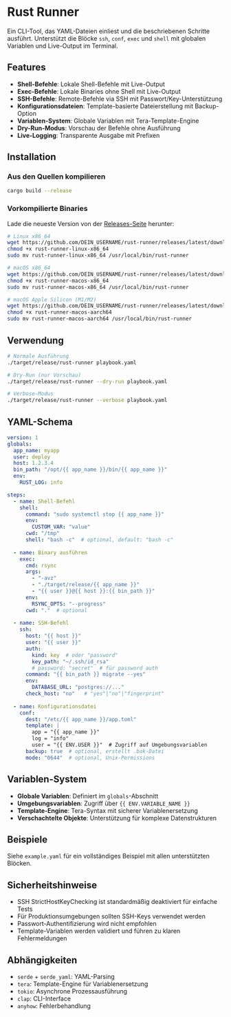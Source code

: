 # Rust Runner

Ein CLI-Tool, das YAML-Dateien einliest und die beschriebenen Schritte ausführt. Unterstützt die Blöcke `ssh`, `conf`, `exec` und `shell` mit globalen Variablen und Live-Output im Terminal.

## Features

- **Shell-Befehle**: Lokale Shell-Befehle mit Live-Output
- **Exec-Befehle**: Lokale Binaries ohne Shell mit Live-Output  
- **SSH-Befehle**: Remote-Befehle via SSH mit Passwort/Key-Unterstützung
- **Konfigurationsdateien**: Template-basierte Dateierstellung mit Backup-Option
- **Variablen-System**: Globale Variablen mit Tera-Template-Engine
- **Dry-Run-Modus**: Vorschau der Befehle ohne Ausführung
- **Live-Logging**: Transparente Ausgabe mit Prefixen

## Installation

### Aus den Quellen kompilieren

```bash
cargo build --release
```

### Vorkompilierte Binaries

Lade die neueste Version von der [Releases-Seite](https://github.com/DEIN_USERNAME/rust-runner/releases) herunter:

```bash
# Linux x86_64
wget https://github.com/DEIN_USERNAME/rust-runner/releases/latest/download/rust-runner-linux-x86_64
chmod +x rust-runner-linux-x86_64
sudo mv rust-runner-linux-x86_64 /usr/local/bin/rust-runner

# macOS x86_64
wget https://github.com/DEIN_USERNAME/rust-runner/releases/latest/download/rust-runner-macos-x86_64
chmod +x rust-runner-macos-x86_64
sudo mv rust-runner-macos-x86_64 /usr/local/bin/rust-runner

# macOS Apple Silicon (M1/M2)
wget https://github.com/DEIN_USERNAME/rust-runner/releases/latest/download/rust-runner-macos-aarch64
chmod +x rust-runner-macos-aarch64
sudo mv rust-runner-macos-aarch64 /usr/local/bin/rust-runner
```

## Verwendung

```bash
# Normale Ausführung
./target/release/rust-runner playbook.yaml

# Dry-Run (nur Vorschau)
./target/release/rust-runner --dry-run playbook.yaml

# Verbose-Modus
./target/release/rust-runner --verbose playbook.yaml
```

## YAML-Schema

```yaml
version: 1
globals:
  app_name: myapp
  user: deploy
  host: 1.2.3.4
  bin_path: "/opt/{{ app_name }}/bin/{{ app_name }}"
  env:
    RUST_LOG: info

steps:
  - name: Shell-Befehl
    shell:
      command: "sudo systemctl stop {{ app_name }}"
      env:
        CUSTOM_VAR: "value"
      cwd: "/tmp"
      shell: "bash -c"  # optional, default: "bash -c"
  
  - name: Binary ausführen
    exec:
      cmd: rsync
      args:
        - "-avz"
        - "./target/release/{{ app_name }}"
        - "{{ user }}@{{ host }}:{{ bin_path }}"
      env:
        RSYNC_OPTS: "--progress"
      cwd: "."  # optional
  
  - name: SSH-Befehl
    ssh:
      host: "{{ host }}"
      user: "{{ user }}"
      auth:
        kind: key  # oder "password"
        key_path: "~/.ssh/id_rsa"
        # password: "secret"  # für password auth
      command: "{{ bin_path }} migrate --yes"
      env:
        DATABASE_URL: "postgres://..."
      check_host: "no"   # "yes"|"no"|"fingerprint"
  
  - name: Konfigurationsdatei
    conf:
      dest: "/etc/{{ app_name }}/app.toml"
      template: |
        app = "{{ app_name }}"
        log = "info"
        user = "{{ ENV.USER }}"  # Zugriff auf Umgebungsvariablen
      backup: true  # optional, erstellt .bak-Datei
      mode: "0644"  # optional, Unix-Permissions
```

## Variablen-System

- **Globale Variablen**: Definiert im `globals`-Abschnitt
- **Umgebungsvariablen**: Zugriff über `{{ ENV.VARIABLE_NAME }}`
- **Template-Engine**: Tera-Syntax mit sicherer Variablenersetzung
- **Verschachtelte Objekte**: Unterstützung für komplexe Datenstrukturen

## Beispiele

Siehe `example.yaml` für ein vollständiges Beispiel mit allen unterstützten Blöcken.

## Sicherheitshinweise

- SSH StrictHostKeyChecking ist standardmäßig deaktiviert für einfache Tests
- Für Produktionsumgebungen sollten SSH-Keys verwendet werden
- Passwort-Authentifizierung wird nicht empfohlen
- Template-Variablen werden validiert und führen zu klaren Fehlermeldungen

## Abhängigkeiten

- `serde` + `serde_yaml`: YAML-Parsing
- `tera`: Template-Engine für Variablenersetzung
- `tokio`: Asynchrone Prozessausführung
- `clap`: CLI-Interface
- `anyhow`: Fehlerbehandlung
